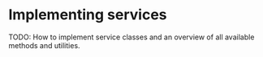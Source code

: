 # Implementing services

TODO: How to implement service classes and an overview of all available methods and utilities.
